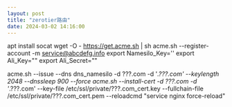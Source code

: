 ```yaml
---
layout: post
title: "zerotier路由"
date: 2024-03-02 14:16:00
---
```


apt install socat
wget -O -  https://get.acme.sh | sh
acme.sh --register-account -m service@abcdefg.info
export Namesilo_Key=''
export Ali_Key=""
export Ali_Secret=""

acme.sh --issue --dns dns_namesilo -d ???.com -d '*.???.com' --keylength 2048 --dnssleep 900 --force
acme.sh --install-cert -d ???.com -d '*.???.com' --key-file /etc/ssl/private/???.com_cert.key --fullchain-file /etc/ssl/private/???.com_cert.pem --reloadcmd "service nginx force-reload"